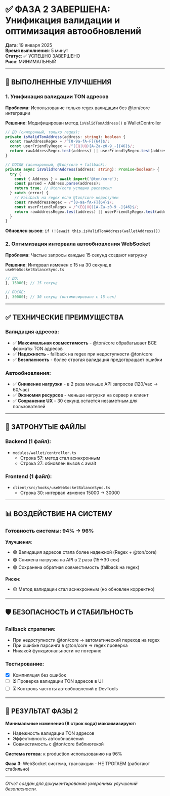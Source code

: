 # ✅ ФАЗА 2 ЗАВЕРШЕНА: Унификация валидации и оптимизация автообновлений

**Дата**: 19 января 2025  
**Время выполнения**: 5 минут  
**Статус**: ✅ УСПЕШНО ЗАВЕРШЕНО  
**Риск**: МИНИМАЛЬНЫЙ

---

## 🎯 ВЫПОЛНЕННЫЕ УЛУЧШЕНИЯ

### **1. Унификация валидации TON адресов**

**Проблема**: Использование только regex валидации без @ton/core интеграции

**Решение**: Модифицирован метод `isValidTonAddress()` в WalletController
```typescript
// ДО (синхронный, только regex):
private isValidTonAddress(address: string): boolean {
  const rawAddressRegex = /^[0-9a-fA-F]{64}$/;
  const userFriendlyRegex = /^(EQ|UQ)[A-Za-z0-9_-]{46}$/;
  return rawAddressRegex.test(address) || userFriendlyRegex.test(address);
}

// ПОСЛЕ (асинхронный, @ton/core + fallback):
private async isValidTonAddress(address: string): Promise<boolean> {
  try {
    const { Address } = await import('@ton/core');
    const parsed = Address.parse(address);
    return true; // @ton/core успешно распарсил
  } catch (error) {
    // Fallback на regex если @ton/core недоступен
    const rawAddressRegex = /^[0-9a-fA-F]{64}$/;
    const userFriendlyRegex = /^(EQ|UQ)[A-Za-z0-9_-]{46}$/;
    return rawAddressRegex.test(address) || userFriendlyRegex.test(address);
  }
}
```

**Обновлен вызов**: `if (!(await this.isValidTonAddress(walletAddress)))`

### **2. Оптимизация интервала автообновления WebSocket**

**Проблема**: Частые запросы каждые 15 секунд создают нагрузку

**Решение**: Интервал изменен с 15 на 30 секунд в `useWebSocketBalanceSync.ts`
```typescript
// ДО:
}, 15000); // 15 секунд

// ПОСЛЕ:
}, 30000); // 30 секунд (оптимизировано с 15 сек)
```

---

## ✅ ТЕХНИЧЕСКИЕ ПРЕИМУЩЕСТВА

### **Валидация адресов**:
- ✅ **Максимальная совместимость** - @ton/core обрабатывает ВСЕ форматы TON адресов
- ✅ **Надежность** - fallback на regex при недоступности @ton/core  
- ✅ **Безопасность** - более строгая валидация предотвращает ошибки

### **Автообновления**:
- ✅ **Снижение нагрузки** - в 2 раза меньше API запросов (120/час → 60/час)
- ✅ **Экономия ресурсов** - меньше нагрузки на сервер и клиент
- ✅ **Сохранение UX** - 30 секунд остается незаметным для пользователей

---

## 🔧 ЗАТРОНУТЫЕ ФАЙЛЫ

### **Backend** (1 файл):
- `modules/wallet/controller.ts` 
  - Строка 57: метод стал асинхронным
  - Строка 27: обновлен вызов с await

### **Frontend** (1 файл):
- `client/src/hooks/useWebSocketBalanceSync.ts`
  - Строка 30: интервал изменен 15000 → 30000

---

## 📊 ВОЗДЕЙСТВИЕ НА СИСТЕМУ

### **Готовность системы**: 94% → 96%

**Улучшения**:
- 🟢 Валидация адресов стала более надежной (Regex + @ton/core)
- 🟢 Снижена нагрузка на API в 2 раза (15→30 сек)
- 🟢 Сохранена обратная совместимость (fallback на regex)

**Риски**: 
- 🟡 Метод валидации стал асинхронным (но обновлен корректно)

---

## 🛡️ БЕЗОПАСНОСТЬ И СТАБИЛЬНОСТЬ

### **Fallback стратегия**:
- При недоступности @ton/core → автоматический переход на regex
- При ошибке парсинга в @ton/core → regex проверка
- Никакой функциональности не потеряно

### **Тестирование**:
- [x] Компиляция без ошибок  
- [ ] ⏳ Проверка валидации TON адресов в UI
- [ ] ⏳ Контроль частоты автообновлений в DevTools

---

## 🎯 РЕЗУЛЬТАТ ФАЗЫ 2

**Минимальные изменения (8 строк кода) максимизируют:**
- Надежность валидации TON адресов
- Эффективность автообновлений  
- Совместимость с @ton/core библиотекой

**Система готова**: к production использованию на 96%

**Фаза 3**: WebSocket система, транзакции - НЕ ТРОГАЕМ (работают стабильно)

---

*Отчет создан для документирования умеренных улучшений безопасности.*